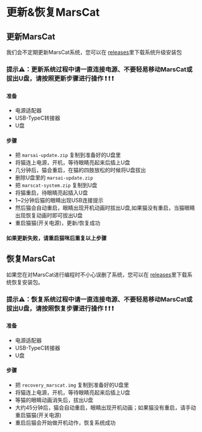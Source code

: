 # 更新&恢复MarsCat

## 更新MarsCat

我们会不定期更新MarsCat系统，您可以在 [releases](https://github.com/elephantrobotics/MarsCat_Update/releases)里下载系统升级安装包



### **提示⚠：更新系统过程中请一直连接电源、不要轻易移动MarsCat或拔出U盘，请按照更新步骤进行操作 ❗ ❗ ❗**



#### 准备

- 电源适配器
- USB-TypeC转接器
- U盘

#### 步骤

- 把 `marsai-update.zip` 复制到准备好的U盘里
- 将猫连上电源，开机，等待眼睛亮起来后插上U盘
- 几分钟后，猫会重启，在猫的四肢放松的时候将U盘拔出
- 删除U盘里的 `marsai-update.zip` 
- 把 `marscat-system.zip` 复制到U盘
- 将猫重启，待眼睛亮起插入U盘
- 1~2分钟后猫的眼睛出现USB连接提示
- 然后猫会自动重启，眼睛出现开机动画时拔出U盘,如果猫没有重启，当猫眼睛出现恢复动画时即可拔出U盘
- 重启猫猫(开关电源)，更新/恢复成功

#### 如果更新失败，请重启猫咪后重复以上步骤



## 恢复MarsCat

如果您在对MarsCat进行编程时不小心误删了系统，您可以在 [releases](https://github.com/elephantrobotics/MarsCat_Update/releases)里下载系统恢复安装包。



### **提示⚠：恢复系统过程中请一直连接电源、不要轻易移动MarsCat或拔出U盘，请按照恢复步骤进行操作 ❗ ❗ ❗**



#### 准备

- 电源适配器
- USB-TypeC转接器
- U盘

#### 步骤

- 把 `recovery_marscat.img` 复制到准备好的U盘里
- 将猫连上电源，开机，等待眼睛亮起来后插上U盘
- 等猫的眼睛动画消失后，拔出U盘
- 大约45分钟后，猫会自动重启，眼睛出现开机动画；如果猫没有重启，请手动重启猫猫(开关电源)
- 重启后猫会开始做开机动作，恢复系统成功
